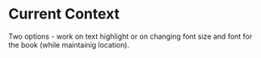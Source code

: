 #  Current Context

Two options - work on text highlight or on changing font size and font for the book (while maintainig location).

